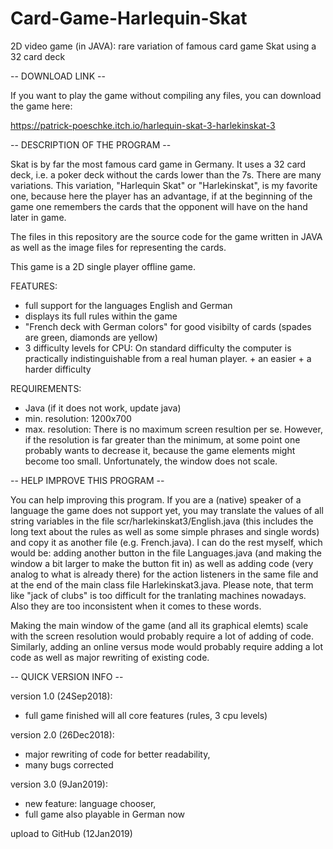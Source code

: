 # Card-Game-Harlequin-Skat
2D video game (in JAVA): rare variation of famous card game Skat using a 32 card deck

-- DOWNLOAD LINK --

If you want to play the game without compiling any files, you can download the game here:

https://patrick-poeschke.itch.io/harlequin-skat-3-harlekinskat-3

-- DESCRIPTION OF THE PROGRAM --

Skat is by far the most famous card game in Germany. It uses a 32 card deck, i.e. a poker deck without the cards lower than the 7s.
There are many variations. This variation, "Harlequin Skat" or "Harlekinskat", is my favorite one, because here the player has an advantage, if at the beginning of the game one remembers the cards that the opponent will have on the hand later in game.

The files in this repository are the source code for the game written in JAVA as well as the image files for representing the cards.

This game is a 2D single player offline game.

FEATURES:
* full support for the languages English and German
* displays its full rules within the game
* "French deck with German colors" for good visibilty of cards (spades are green, diamonds are yellow)
* 3 difficulty levels for CPU:
On standard difficulty the computer is practically indistinguishable from a real human player. + an easier + a harder difficulty

REQUIREMENTS:
* Java (if it does not work, update java)
* min. resolution: 1200x700
* max. resolution: There is no maximum screen resultion per se. However, if the resolution is far greater than the minimum, at some point one probably wants to decrease it, because the game elements might become too small. Unfortunately, the window does not scale.

-- HELP IMPROVE THIS PROGRAM --

You can help improving this program. If you are a (native) speaker of a language the game does not support yet, you may translate the values of all string variables in the file scr/harlekinskat3/English.java (this includes the long text about the rules as well as some simple phrases and single words) and copy it as another file (e.g. French.java). I can do the rest myself, which would be: adding another button in the file Languages.java (and making the window a bit larger to make the button fit in) as well as adding code (very analog to what is already there) for the action listeners in the same file and at the end of the main class file Harlekinskat3.java.
Please note, that term like "jack of clubs" is too difficult for the tranlating machines nowadays. Also they are too inconsistent when it comes to these words.

Making the main window of the game (and all its graphical elemts) scale with the screen resolution would probably require a lot of adding of code.
Similarly, adding an online versus mode would probably require adding a lot code as well as major rewriting of existing code.


-- QUICK VERSION INFO --

version 1.0 (24Sep2018):
* full game finished will all core features (rules, 3 cpu levels)

version 2.0 (26Dec2018):
* major rewriting of code for better readability,
* many bugs corrected

version 3.0 (9Jan2019):
* new feature: language chooser,
* full game also playable in German now

upload to GitHub (12Jan2019)


